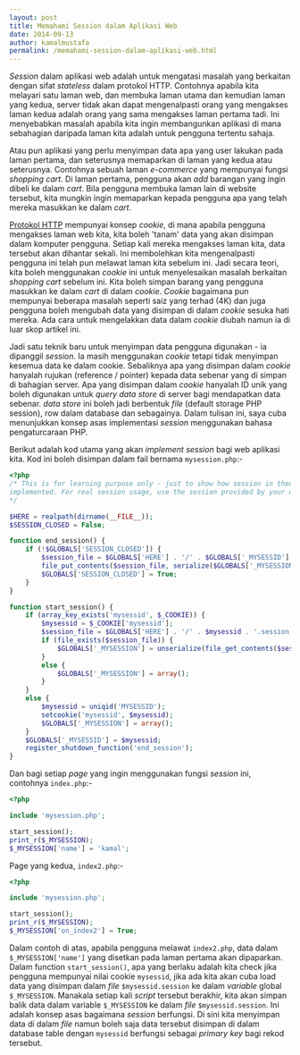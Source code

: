 ```yaml
---
layout: post
title: Memahami Session dalam Aplikasi Web
date: 2014-09-13
author: kamalmustafa
permalink: /memahami-session-dalam-aplikasi-web.html
---
```


_Session_ dalam aplikasi web adalah untuk mengatasi masalah yang berkaitan dengan sifat _stateless_ dalam protokol HTTP. Contohnya apabila kita melayari satu laman web, dan membuka laman utama dan kemudian laman yang kedua, server tidak akan dapat mengenalpasti orang yang mengakses laman kedua adalah orang yang sama mengakses laman pertama tadi. Ini menyebabkan masalah apabila kita ingin membangunkan aplikasi di mana sebahagian daripada laman kita adalah untuk pengguna tertentu sahaja.

<!--more-->

Atau pun aplikasi yang perlu menyimpan data apa yang user lakukan pada laman pertama, dan seterusnya memaparkan di laman yang kedua atau seterusnya. Contohnya sebuah laman _e-commerce_ yang mempunyai fungsi _shopping cart_. Di laman pertama, pengguna akan _add_ barangan yang ingin dibeli ke dalam _cart_. Bila pengguna membuka laman lain di website tersebut, kita mungkin ingin memaparkan kepada pengguna apa yang telah mereka masukkan ke dalam _cart_.

[Protokol HTTP][1] mempunyai konsep _cookie_, di mana apabila pengguna mengakses laman web kita, kita boleh 'tanam' data yang akan disimpan dalam komputer pengguna. Setiap kali mereka mengakses laman kita, data tersebut akan dihantar sekali. Ini membolehkan kita mengenalpasti pengguna ini telah pun melawat laman kita sebelum ini. Jadi secara teori, kita boleh menggunakan _cookie_ ini untuk menyelesaikan masalah berkaitan _shopping cart_ sebelum ini. Kita boleh simpan barang yang pengguna masukkan ke dalam _cart_ di dalam _cookie_. _Cookie_ bagaimana pun mempunyai beberapa masalah seperti saiz yang terhad (4K) dan juga pengguna boleh mengubah data yang disimpan di dalam _cookie_ sesuka hati mereka. Ada cara untuk mengelakkan data dalam _cookie_ diubah namun ia di luar skop artikel ini.

Jadi satu teknik baru untuk menyimpan data pengguna digunakan - ia dipanggil _session_. Ia masih menggunakan _cookie_ tetapi tidak menyimpan kesemua data ke dalam cookie. Sebaliknya apa yang disimpan dalam _cookie_ hanyalah rujukan (reference / pointer) kepada data sebenar yang di simpan di bahagian server. Apa yang disimpan dalam _cookie_ hanyalah ID unik yang boleh digunakan untuk _query_ _data store_ di server bagi mendapatkan data sebenar. _data store_ ini boleh jadi berbentuk _file_ (default storage PHP session), row dalam database dan sebagainya. Dalam tulisan ini, saya cuba menunjukkan konsep asas implementasi _session_ menggunakan bahasa pengaturcaraan PHP.

Berikut adalah kod utama yang akan _implement_ _session_ bagi web aplikasi kita. Kod ini boleh disimpan dalam fail bernama `mysession.php`:-

```php
<?php
/* This is for learning purpose only - just to show how session in theory being
implemented. For real session usage, use the session provided by your web framework.
*/

$HERE = realpath(dirname(__FILE__));
$SESSION_CLOSED = False;

function end_session() {
    if (!$GLOBALS['SESSION_CLOSED']) {
        $session_file = $GLOBALS['HERE'] . '/' . $GLOBALS['_MYSESSID'] . '.session';
        file_put_contents($session_file, serialize($GLOBALS['_MYSESSION']));
        $GLOBALS['SESSION_CLOSED'] = True;
    }
}

function start_session() {
    if (array_key_exists('mysessid', $_COOKIE)) {
        $mysessid = $_COOKIE['mysessid'];
        $session_file = $GLOBALS['HERE'] . '/' . $mysessid . '.session';
        if (file_exists($session_file)) {
            $GLOBALS['_MYSESSION'] = unserialize(file_get_contents($session_file));
        }
        else {
            $GLOBALS['_MYSESSION'] = array();
        }
    }
    else {
        $mysessid = uniqid('MYSESSID');
        setcookie('mysessid', $mysessid);
        $GLOBALS['_MYSESSION'] = array();
    }
    $GLOBALS['_MYSESSID'] = $mysessid;
    register_shutdown_function('end_session');
}
```

Dan bagi setiap _page_ yang ingin menggunakan fungsi _session_ ini, contohnya `index.php`:-

```php
<?php

include 'mysession.php';

start_session();
print_r($_MYSESSION);
$_MYSESSION['name'] = 'kamal';
```

Page yang kedua, `index2.php`:-

```php
<?php

include 'mysession.php';

start_session();
print_r($_MYSESSION);
$_MYSESSION['on_index2'] = True;
```

Dalam contoh di atas, apabila pengguna melawat `index2.php`, data dalam `$_MYSESSION['name']` yang disetkan pada laman pertama akan dipaparkan. Dalam function `start_session()`, apa yang berlaku adalah kita check jika pengguna mempunyai nilai cookie `mysessid`, jika ada kita akan cuba load data yang disimpan dalam _file_ `$mysessid.session` ke dalam _variable_ global `$_MYSESSION`. Manakala setiap kali _script_ tersebut berakhir, kita akan simpan balik data dalam variable `$_MYSESSION` ke dalam _file_ `$mysessid.session`. Ini adalah konsep asas bagaimana _session_ berfungsi. Di sini kita menyimpan data di dalam _file_ namun boleh saja data tersebut disimpan di dalam database table dengan `mysessid` berfungsi sebagai _primary key_ bagi rekod tersebut.

[1]:http://tools.ietf.org/html/rfc2616
